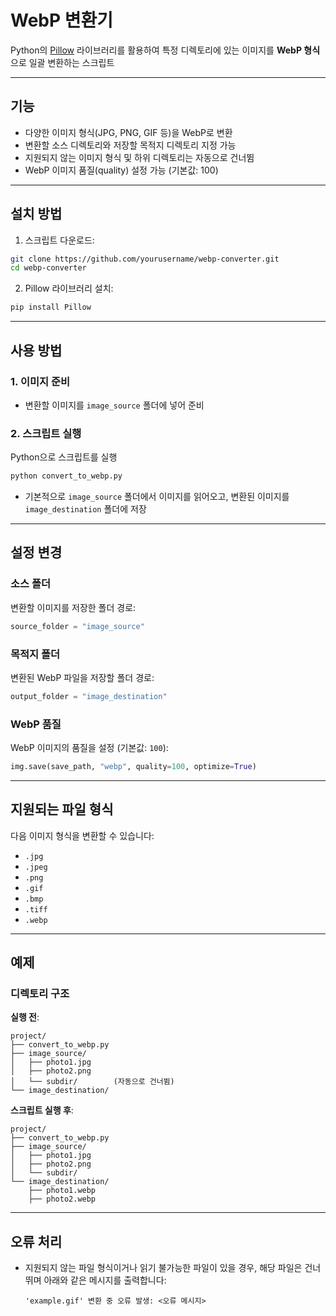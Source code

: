 # **WebP 변환기**

Python의 [Pillow](https://pillow.readthedocs.io/en/stable/) 라이브러리를 활용하여 특정 디렉토리에 있는 이미지를 **WebP 형식**으로 일괄 변환하는 스크립트

---

## **기능**

- 다양한 이미지 형식(JPG, PNG, GIF 등)을 WebP로 변환
- 변환할 소스 디렉토리와 저장할 목적지 디렉토리 지정 가능
- 지원되지 않는 이미지 형식 및 하위 디렉토리는 자동으로 건너뜀
- WebP 이미지 품질(quality) 설정 가능 (기본값: 100)

---

## **설치 방법**

1. 스크립트 다운로드:

  ```bash
  git clone https://github.com/yourusername/webp-converter.git
  cd webp-converter
  ```

2. Pillow 라이브러리 설치:

  ```bash
  pip install Pillow
  ```

---

## **사용 방법**

### **1. 이미지 준비**

- 변환할 이미지를 `image_source` 폴더에 넣어 준비

### **2. 스크립트 실행**

Python으로 스크립트를 실행

```bash
python convert_to_webp.py
```

- 기본적으로 `image_source` 폴더에서 이미지를 읽어오고, 변환된 이미지를 `image_destination` 폴더에 저장

---

## **설정 변경**

### **소스 폴더**

변환할 이미지를 저장한 폴더 경로:

```python
source_folder = "image_source"
```

### **목적지 폴더**

변환된 WebP 파일을 저장할 폴더 경로:

```python
output_folder = "image_destination"
```

### **WebP 품질**

WebP 이미지의 품질을 설정 (기본값: `100`):

```python
img.save(save_path, "webp", quality=100, optimize=True)
```

---

## **지원되는 파일 형식**

다음 이미지 형식을 변환할 수 있습니다:

- `.jpg`
- `.jpeg`
- `.png`
- `.gif`
- `.bmp`
- `.tiff`
- `.webp`

---

## **예제**

### **디렉토리 구조**

**실행 전**:

```shell
project/
├── convert_to_webp.py
├── image_source/
│   ├── photo1.jpg
│   ├── photo2.png
│   └── subdir/        (자동으로 건너뜀)
└── image_destination/
```

**스크립트 실행 후**:

```shell
project/
├── convert_to_webp.py
├── image_source/
│   ├── photo1.jpg
│   ├── photo2.png
│   └── subdir/
└── image_destination/
    ├── photo1.webp
    ├── photo2.webp
```

---

## **오류 처리**

- 지원되지 않는 파일 형식이거나 읽기 불가능한 파일이 있을 경우, 해당 파일은 건너뛰며 아래와 같은 메시지를 출력합니다:

  ```shell
  'example.gif' 변환 중 오류 발생: <오류 메시지>
  ```
